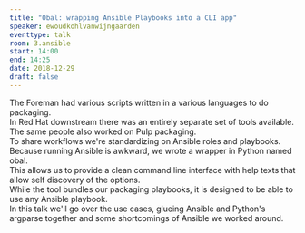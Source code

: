 ```yaml
---
title: "Obal: wrapping Ansible Playbooks into a CLI app"
speaker: ewoudkohlvanwijngaarden
eventtype: talk
room: 3.ansible
start: 14:00
end: 14:25
date: 2018-12-29
draft: false
---
```


The Foreman had various scripts written in a various languages to do packaging.  
In Red Hat downstream there was an entirely separate set of tools available.  
The same people also worked on Pulp packaging.  
To share workflows we're standardizing on Ansible roles and playbooks.  
Because running Ansible is awkward, we wrote a wrapper in Python named obal.  
This allows us to provide a clean command line interface with help texts that allow self discovery of the options.  
While the tool bundles our packaging playbooks, it is designed to be able to use any Ansible playbook.  
In this talk we'll go over the use cases, glueing Ansible and Python's argparse together and some shortcomings of Ansible we worked around.  

